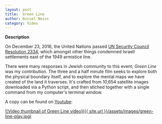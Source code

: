 ```yaml
---
layout: post
title:  Green Line
author: Russel Neiss
category: Video
---
```

**Description**

On December 23, 2016, the United Nations passed [UN Security Council Resolution 2334](http://www.un.org/webcast/pdfs/SRES2334-2016.pdf), which amongst other things condemned Israeli settlements east of the 1949 armistice line. 

There were many responses in Jewish community to this event; _Green Line_ was my contribution. The three and a half minute film seeks to explore both the physical boundary itself, and to explore the mental maps we have created of the land it traverses. It's crafted from 10,654 satellite images downloaded via a Python script, and then stiched together with a single command from my computer's terminal window.

A copy can be found on [Youtube](https://www.youtube.com/watch?v=7qwT7OKGckM):

[![Video thumbnail of Green Line video]({{ site.url }}/assets/images/green-line-play.jpg)](https://www.youtube.com/watch?v=7qwT7OKGckM)

